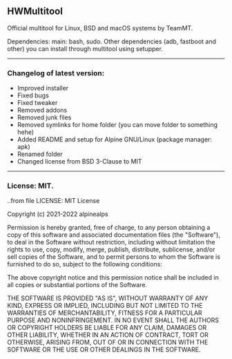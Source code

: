 ## HWMultitool
Official multitool for Linux, BSD and macOS systems by TeamMT.


Dependencies: main: bash, sudo. Other dependencies (adb, fastboot and other) you can install through multitool using setupper.


----

### Changelog of latest version:
* Improved installer
* Fixed bugs
* Fixed tweaker
* Removed addons
* Removed junk files
* Removed symlinks for home folder (you can move folder to something hehe)
* Added README and setup for Alpine GNU/Linux (package manager: apk)
* Renamed folder
* Changed license from BSD 3-Clause to MIT

----
### License: MIT.
..from file LICENSE:
MIT License

Copyright (c) 2021-2022 alpinealps

Permission is hereby granted, free of charge, to any person obtaining a copy
of this software and associated documentation files (the "Software"), to deal
in the Software without restriction, including without limitation the rights
to use, copy, modify, merge, publish, distribute, sublicense, and/or sell
copies of the Software, and to permit persons to whom the Software is
furnished to do so, subject to the following conditions:

The above copyright notice and this permission notice shall be included in all
copies or substantial portions of the Software.

THE SOFTWARE IS PROVIDED "AS IS", WITHOUT WARRANTY OF ANY KIND, EXPRESS OR
IMPLIED, INCLUDING BUT NOT LIMITED TO THE WARRANTIES OF MERCHANTABILITY,
FITNESS FOR A PARTICULAR PURPOSE AND NONINFRINGEMENT. IN NO EVENT SHALL THE
AUTHORS OR COPYRIGHT HOLDERS BE LIABLE FOR ANY CLAIM, DAMAGES OR OTHER
LIABILITY, WHETHER IN AN ACTION OF CONTRACT, TORT OR OTHERWISE, ARISING FROM,
OUT OF OR IN CONNECTION WITH THE SOFTWARE OR THE USE OR OTHER DEALINGS IN THE
SOFTWARE.
